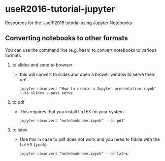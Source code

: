 # useR2016-tutorial-jupyter

Resources for the UseR!2016 tutorial using Jupyter Notebooks

## Converting notebooks to other formats

You can use the command line (e.g. bash) to convert notebooks to various formats


1. to slides and send to browser

    - this will convert to slides and open a brower window to serve them up!

        ```
        jupyter nbconvert "How to create a Jupyter presentation.ipynb" --to slides --post serve
        ```

2. to pdf

    - This requires that you install LaTEX on your system
  
        ```
        jupyter nbconvert "notebookname.ipynb" --to pdf`
        ```
  
3. to latex

    - Use this in case to pdf does not work and you need to fiddle with the LaTEX (yuck)

        ```
        jupyter nbconvert "notebookname.ipynb" --to latex`
        ```
  




